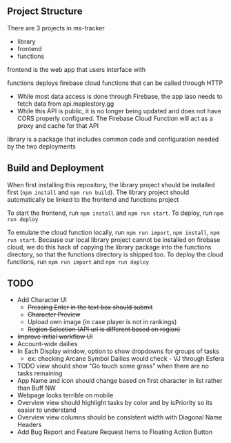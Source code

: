 ## Project Structure

There are 3 projects in ms-tracker
- library
- frontend
- functions

frontend is the web app that users interface with

functions deploys firebase cloud functions that can be called through HTTP
- While most data access is done through Firebase, the app laso needs to fetch data from api.maplestory.gg
- While this API is public, it is no longer being updated and does not have CORS properly configured. The Firebase Cloud Function will act as a proxy and cache for that API

library is a package that includes common code and configuration needed by the two deployments

## Build and Deployment

When first installing this repository, the library project should be installed first (`npm install` and `npm run build`). The library project should automatically be linked to the frontend and functions project

To start the frontend, run `npm install` and `npm run start`. To deploy, run `npm run deploy`

To emulate the cloud function locally, run `npm run import`, `npm install`, `npm run start`. Because our local library project cannot be installed on firebase cloud, we do this hack of copying the library package into the functions directory, so that the functions directory is shipped too. To deploy the cloud functions, run `npm run import` and `npm run deploy`

## TODO
- Add Character UI 
  - ~~Pressing Enter in the text box should submit~~
  - ~~Character Preview~~
  - Upload own image (in case player is not in rankings)
  - ~~Region Selection (API url is different based on region)~~
- ~~Improve initial workflow UI~~
- Account-wide dailies
- In Each Display window, option to show dropdowns for groups of tasks
  - ex: checking Arcane Symbol Dailies would check - VJ through Esfera
- TODO view should show "Go touch some grass" when there are no tasks remaining
- App Name and icon should change based on first character in list rather than Buff NW
- Webpage looks terrible on mobile
- Overview view should highlight tasks by color and by isPriority so its easier to understand
- Overview view columns should be consistent width with Diagonal Name Headers
- Add Bug Report and Feature Request Items to Floating Action Button

